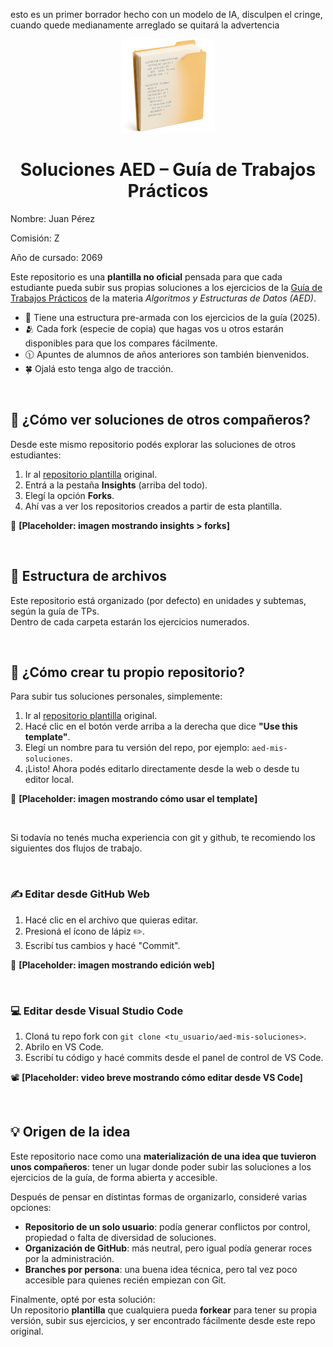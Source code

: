 esto es un primer borrador hecho con un modelo de IA, disculpen el cringe, cuando quede medianamente arreglado se quitará la advertencia

<p align="center">
  <img src="assets/logo.png" alt="Logo del proyecto" width="150"/>
</p>

<h1 align="center">Soluciones AED – Guía de Trabajos Prácticos</h1>

Nombre: Juan Pérez

Comisión: Z

Año de cursado: 2069

Este repositorio es una **plantilla no oficial** pensada para que cada estudiante pueda subir sus propias soluciones a los ejercicios de la [Guía de Trabajos Prácticos](https://aed-frre.github.io/) de la materia *Algoritmos y Estructuras de Datos (AED)*.

* 📁 Tiene una estructura pre-armada con los ejercicios de la guía (2025).
* 🫂 Cada fork (especie de copia) que hagas vos u otros estarán disponibles para que los compares fácilmente.
* 🕦 Apuntes de alumnos de años anteriores son también bienvenidos.
* 🍀 Ojalá esto tenga algo de tracción.

<br/>

## 🔎 ¿Cómo ver soluciones de otros compañeros?

Desde este mismo repositorio podés explorar las soluciones de otros estudiantes:

1. Ir al [repositorio plantilla](https://github.com/chipaaco/aed-template) original.
2. Entrá a la pestaña **Insights** (arriba del todo).
3. Elegí la opción **Forks**.
4. Ahí vas a ver los repositorios creados a partir de esta plantilla.

📸 **[Placeholder: imagen mostrando insights > forks]**

<br/>

## 📁 Estructura de archivos

Este repositorio está organizado (por defecto) en unidades y subtemas, según la guía de TPs.  
Dentro de cada carpeta estarán los ejercicios numerados.

<br/>

## 🚀 ¿Cómo crear tu propio repositorio?

Para subir tus soluciones personales, simplemente:

1. Ir al [repositorio plantilla](https://github.com/chipaaco/aed-template) original.
2. Hacé clic en el botón verde arriba a la derecha que dice **"Use this template"**.
3. Elegí un nombre para tu versión del repo, por ejemplo: `aed-mis-soluciones`.
4. ¡Listo! Ahora podés editarlo directamente desde la web o desde tu editor local.

📸 **[Placeholder: imagen mostrando cómo usar el template]**

<br/>

Si todavía no tenés mucha experiencia con git y github, te recomiendo los siguientes dos flujos de trabajo.

<br/>

### ✍️ Editar desde GitHub Web

1. Hacé clic en el archivo que quieras editar.
2. Presioná el ícono de lápiz ✏️.
3. Escribí tus cambios y hacé "Commit".

📸 **[Placeholder: imagen mostrando edición web]**

<br/>

### 💻 Editar desde Visual Studio Code

1. Cloná tu repo fork con `git clone <tu_usuario/aed-mis-soluciones>`.
2. Abrilo en VS Code.
3. Escribí tu código y hacé commits desde el panel de control de VS Code.

📽️ **[Placeholder: video breve mostrando cómo editar desde VS Code]**

<br/>

## 💡 Origen de la idea

Este repositorio nace como una **materialización de una idea que tuvieron unos compañeros**: tener un lugar donde poder subir las soluciones a los ejercicios de la guía, de forma abierta y accesible.

Después de pensar en distintas formas de organizarlo, consideré varias opciones:

- **Repositorio de un solo usuario**: podía generar conflictos por control, propiedad o falta de diversidad de soluciones.
- **Organización de GitHub**: más neutral, pero igual podía generar roces por la administración.
- **Branches por persona**: una buena idea técnica, pero tal vez poco accesible para quienes recién empiezan con Git.

Finalmente, opté por esta solución:  
Un repositorio **plantilla** que cualquiera pueda **forkear** para tener su propia versión, subir sus ejercicios, y ser encontrado fácilmente desde este repo original.

